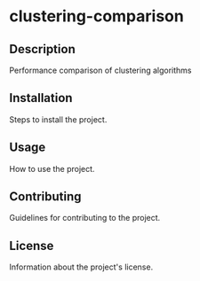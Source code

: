 # clustering-comparison

## Description
Performance comparison of clustering algorithms

## Installation
Steps to install the project.

## Usage
How to use the project.

## Contributing
Guidelines for contributing to the project.

## License
Information about the project's license.
